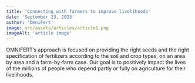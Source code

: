 ```yaml
---
title: 'Connecting with farmers to improve livelihoods'
date: 'September 23, 2023'
author: 'OmniFert'
image: src/assets/articles/article1.png
imageAlt: 'article image'
---
```


OMNIFERT’s approach is focused on providing the right seeds and the right specification of fertilizers according to the soil and crop types, on an area by area and a farm-by-farm case. Our goal is to positively impact the lives of the millions of people who depend partly or fully on agriculture for their livelihoods.
